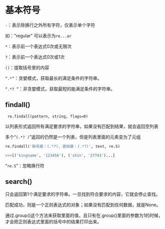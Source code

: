# **基本符号**

`·`：表示除换行之外所有字符，仅表示单个字符

如："regular" 可以表示为`re...ar`

`*`：表示前一个表达式0次或无限次

`?`：表示前一个表达式0次或1次

`()`：提取括号里的内容

`“.*”`：贪婪模式，获取最长的满足条件的字符串。

`“.*? ”`：非贪婪模式，获取最短的能满足条件的字符串。

## **findall()**

```
 re.findall(pattern, string, flags=0)
```

以列表形式返回所有满足要求的字符串，如果没有匹配到结果，就会返回空列表

多个“`(.*? )`”返回的仍然是一个列表，但是列表里面的元素变为了元组

```python
re.findall('账号是：(.*?), 密码是：(.*?)', text, re.S)

>>>[('kingname', '123456'), ('shin', '27743')...]
```

“`re.S`”：忽略换行符

## **search()**

只会返回第1个满足要求的字符串。一旦找到符合要求的内容，它就会停止查找。

匹配成功，则是一个正则表达式的对象；如果没有匹配到任何数据，就是None。

通过.group()这个方法来获取里面的值，且只有在.group()里面的参数为1的时候，才会把正则表达式里面的括号中的结果打印出来。
